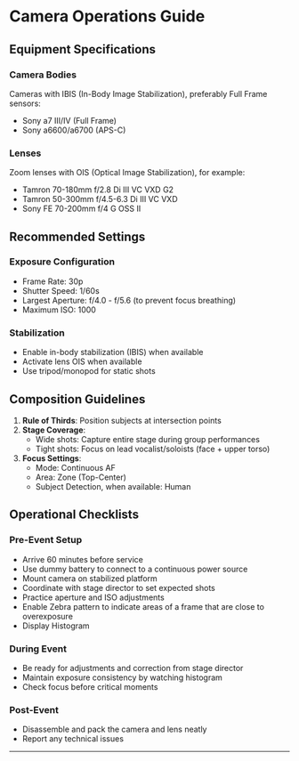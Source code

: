 # Camera Operations Guide

## Equipment Specifications

### Camera Bodies
Cameras with IBIS (In-Body Image Stabilization), preferably Full Frame sensors:

  - Sony a7 III/IV (Full Frame)
  - Sony a6600/a6700 (APS-C)

### Lenses
Zoom lenses with OIS (Optical Image Stabilization), for example:

  - Tamron 70-180mm f/2.8 Di III VC VXD G2
  - Tamron 50-300mm f/4.5-6.3 Di III VC VXD
  - Sony FE 70-200mm f/4 G OSS II

## Recommended Settings

### Exposure Configuration
- Frame Rate: 30p
- Shutter Speed: 1/60s
- Largest Aperture: f/4.0 - f/5.6 (to prevent focus breathing)
- Maximum ISO: 1000

### Stabilization
- Enable in-body stabilization (IBIS) when available
- Activate lens OIS when available
- Use tripod/monopod for static shots

## Composition Guidelines

1. **Rule of Thirds**: Position subjects at intersection points
2. **Stage Coverage**:
   - Wide shots: Capture entire stage during group performances
   - Tight shots: Focus on lead vocalist/soloists (face + upper torso)
3. **Focus Settings**:
   - Mode: Continuous AF
   - Area: Zone (Top-Center)
   - Subject Detection, when available: Human

## Operational Checklists

### Pre-Event Setup
- Arrive 60 minutes before service
- Use dummy battery to connect to a continuous power source
- Mount camera on stabilized platform
- Coordinate with stage director to set expected shots
- Practice aperture and ISO adjustments
- Enable Zebra pattern to indicate areas of a frame that are close to overexposure
- Display Histogram


### During Event
- Be ready for adjustments and correction from stage director
- Maintain exposure consistency by watching histogram
- Check focus before critical moments

### Post-Event
- Disassemble and pack the camera and lens neatly
- Report any technical issues

---
